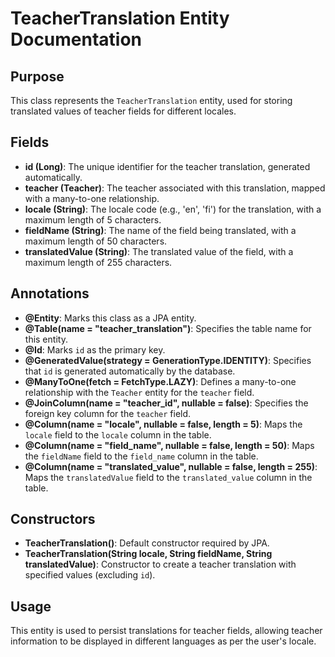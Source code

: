 # TeacherTranslation Entity Documentation

## Purpose

This class represents the `TeacherTranslation` entity, used for storing translated values of teacher fields for different locales.

## Fields

- **id (Long)**: The unique identifier for the teacher translation, generated automatically.
- **teacher (Teacher)**: The teacher associated with this translation, mapped with a many-to-one relationship.
- **locale (String)**: The locale code (e.g., 'en', 'fi') for the translation, with a maximum length of 5 characters.
- **fieldName (String)**: The name of the field being translated, with a maximum length of 50 characters.
- **translatedValue (String)**: The translated value of the field, with a maximum length of 255 characters.

## Annotations

- **@Entity**: Marks this class as a JPA entity.
- **@Table(name = "teacher_translation")**: Specifies the table name for this entity.
- **@Id**: Marks `id` as the primary key.
- **@GeneratedValue(strategy = GenerationType.IDENTITY)**: Specifies that `id` is generated automatically by the database.
- **@ManyToOne(fetch = FetchType.LAZY)**: Defines a many-to-one relationship with the `Teacher` entity for the `teacher` field.
- **@JoinColumn(name = "teacher_id", nullable = false)**: Specifies the foreign key column for the `teacher` field.
- **@Column(name = "locale", nullable = false, length = 5)**: Maps the `locale` field to the `locale` column in the table.
- **@Column(name = "field_name", nullable = false, length = 50)**: Maps the `fieldName` field to the `field_name` column in the table.
- **@Column(name = "translated_value", nullable = false, length = 255)**: Maps the `translatedValue` field to the `translated_value` column in the table.

## Constructors

- **TeacherTranslation()**: Default constructor required by JPA.
- **TeacherTranslation(String locale, String fieldName, String translatedValue)**: Constructor to create a teacher translation with specified values (excluding `id`).

## Usage

This entity is used to persist translations for teacher fields, allowing teacher information to be displayed in different languages as per the user's locale.

